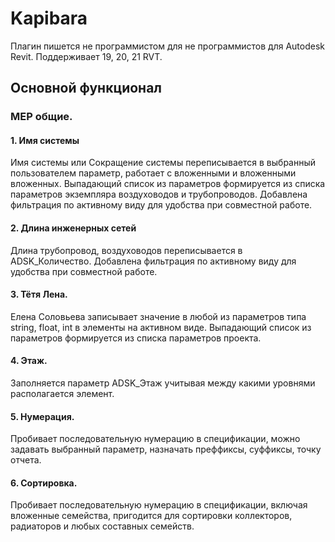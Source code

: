 # Kapibara
Плагин пишется не программистом для не программистов для Autodesk Revit.
Поддерживает 19, 20, 21 RVT.

## Основной функционал
### MEP общие.
#### 1. Имя системы
  Имя системы или Сокращение системы перепиcывается в выбранный пользователем параметр, работает с вложенными и вложенными вложенных.
  Выпадающий список из параметров формируется из списка параметров экземпляра воздуховодов и трубопроводов.
  Добавлена фильтрация по активному виду для удобства при совместной работе.
#### 2. Длина инженерных сетей
  Длина трубопровод, воздуховодов переписывается в ADSK_Количество.
  Добавлена фильтрация по активному виду для удобства при совместной работе.
#### 3. Тётя Лена.
  Елена Соловьева записывает значение в любой из параметров типа string, float, int в элементы на активном виде.
  Выпадающий список из параметров формируется из списка параметров проекта.
#### 4. Этаж.
  Заполняется параметр ADSK_Этаж учитывая между какими уровнями располагается элемент.
#### 5. Нумерация.
  Пробивает последовательную нумерацию в спецификации, можно задавать выбранный параметр, назначать преффиксы, суффиксы, точку отчета.
#### 6. Сортировка.
  Пробивает последовательную нумерацию в спецификации, включая вложенные семейства, пригодится для сортировки коллекторов, радиаторов и любых составных семейств.
  

  
  


  


